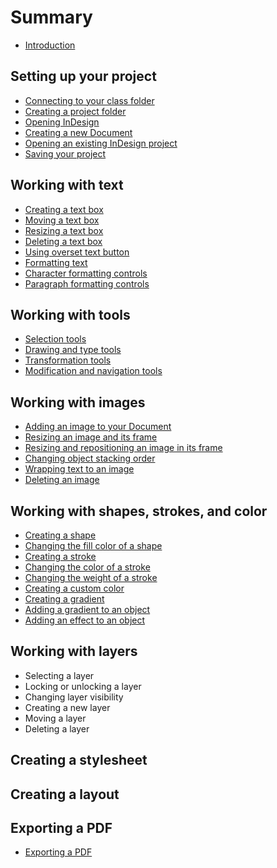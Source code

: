 # Summary

* [Introduction](README.md)

## Setting up your project

* [Connecting to your class folder](connecting-to-your-class-folder.md)
* [Creating a project folder](creating-a-project-folder.md)
* [Opening InDesign](opening-indesign.md)
* [Creating a new Document](creating-a-new-document.md)
* [Opening an existing InDesign project](opening-an-existing-indesign-project.md)
* [Saving your project](saving-your-project.md)

## Working with text

* [Creating a text box](creating-a-text-box.md)
* [Moving a text box](moving-a-text-box.md)
* [Resizing a text box](resizing-a-text-box.md)
* [Deleting a text box](deleting-a-text-box.md)
* [Using overset text button](using-overset-text-button.md)
* [Formatting text](formatting-text.md)
* [Character formatting controls](character-formatting-controls.md)
* [Paragraph formatting controls](paragraph-formatting-controls.md)

## Working with tools

* [Selection tools](selection-tools.md)
* [Drawing and type tools](drawing-and-type-tools.md)
* [Transformation tools](transformation-tools.md)
* [Modification and navigation tools](modification-and-navigation-tools.md)

## Working with images

* [Adding an image to your Document](adding-an-image-to-your-document.md)
* [Resizing an image and its frame](resizing-an-image-and-its-frame.md)
* [Resizing and repositioning an image in its frame](resizing-and-repositioning-an-image-in-its-frame.md)
* [Changing object stacking order](changing-object-stacking-order.md)
* [Wrapping text to an image](wrapping-text-to-an-image.md)
* [Deleting an image](deleting-an-image.md)

## Working with shapes, strokes, and color

* [Creating a shape](creating-a-shape.md)
* [Changing the fill color of a shape](changing-a-shapes-fill-color.md)
* [Creating a stroke](creating-a-stroke.md)
* [Changing the color of a stroke](changing-the-color-of-a-stroke.md)
* [Changing the weight of a stroke](changing-the-weight-of-a-stroke.md)
* [Creating a custom color](creating-a-custom-color.md)
* [Creating a gradient](creating-a-gradient.md)
* [Adding a gradient to an object](adding-a-gradient-to-an-object.md)
* [Adding an effect to an object](adding-an-effect-to-an-object.md)

## Working with layers

* Selecting a layer
* Locking or unlocking a layer
* Changing layer visibility
* Creating a new layer
* Moving a layer
* Deleting a layer

## Creating a stylesheet

## Creating a layout

## Exporting a PDF

* [Exporting a PDF](exporting-a-pdf.md)

